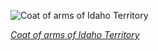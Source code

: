 
![Coat of arms of Idaho Territory](https://upload.wikimedia.org/wikipedia/commons/thumb/3/35/Idaho_territory_coat_of_arms_%28illustrated%2C_1876%29.jpg/525px-Idaho_territory_coat_of_arms_%28illustrated%2C_1876%29.jpg)

*[Coat of arms of Idaho Territory](https://wikipedia.org/wiki/File:Idaho_territory_coat_of_arms_(illustrated,_1876).jpg)*
